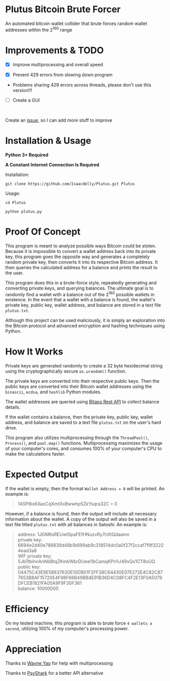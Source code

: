 # Plutus Bitcoin Brute Forcer

An automated bitcoin wallet collider that brute forces random wallet addresses within the 2<sup>160</sup> range<br/>

#

# Improvements & TODO

- [x] Improve multiprocessing and overall speed

- [X] Prevent 429 errors from slowing down program

- Problems sharing 429 errors across threads, please don't use this version!!!

- [ ] Create a GUI

<br/>

Create an <a href="https://github.com/Isaacdelly/Plutus/issues">issue</a>, so I can add more stuff to improve

#

# Installation & Usage

<b>Python 3+ Required</b>

<b>A Constant Internet Connection Is Required</b>

Installation:
```
git clone https://github.com/Isaacdelly/Plutus.git Plutus
```

Usage:
```
cd Plutus

python plutus.py
```

#

# Proof Of Concept

This program is meant to analyze possible ways Bitcoin could be stolen. Because it is impossible to convert a wallet address back into its private key, this program goes the opposite way and generates a completely random private key, then converts it into its respective Bitcoin address. It then queries the calculated address for a balance and prints the result to the user.

This program does this in a brute-force style, repeatedly generating and converting private keys, and querying balances. The ultimate goal is to randomly find a wallet with a balance out of the 2<sup>160</sup> possible wallets in existence. In the event that a wallet with a balance is found, the wallet's private key, public key, wallet address, and balance are stored in a text file `plutus.txt`.

Although this project can be used maliciously, it is simply an exploration into the Bitcoin protocol and advanced encryption and hashing techniques using Python.

#

# How It Works

Private keys are generated randomly to create a 32 byte hexidecimal string using the cryptographically secure `os.urandom()` function.

The private keys are converted into their respective public keys. Then the public keys are converted into their Bitcoin wallet addresses using the `binascii`, `ecdsa`, and `hashlib` Python modules.

The wallet addresses are queried using <a href="https://bitaps.com/api/" target="_blank">Bitaps Rest API</a> to collect balance details.

If the wallet contains a balance, then the private key, public key, wallet address, and balance are saved to a text file `plutus.txt` on the user's hard drive.

This program also utilizes multiprocessing through the `ThreadPool()`, `Process()`, and `pool.map()` functions. Multiprocessing maximizes the usage of your computer's cores, and consumes 100% of your computer's CPU to make the calculations faster.

#

# Expected Output

If the wallet is empty, then the format `Wallet Address = 0` will be printed. An example is:

>1A5P8ix6XaoCqXmtXxBwwhp5ZkYsqra32C = 0

However, if a balance is found, then the output will include all necessary information about the wallet. A copy of the output will also be saved in a text file titled `plutus.txt` with all balances in Satoshi. An example is:

>address: 1JGM6sREUwt5paFEfHNuzvRy7nXtQdaamn<br/>
>private key: 6694e2d40e786839d48b1b699ab9c318514dc0a0f27f2ccaf7f9f32224ead3a8<br/>
>WIF private key: 5JbTtbihnAnNbBtqZKmkWbrDUeei1bCamqKPrHJ49vQx1CT8oUQ<br/>
>public key: 04475C43E9E58637630E10DB01F2FF38C64430E07E272E4C82C877653B8AF15720E4F98F66B49BB4E91B36D4C08FC4F2E13F0A5079DFCEB1821FA05A9F9F30F361<br/>
>balance: 10000000<br/>

#

# Efficiency

On my tested machine, this program is able to brute force `4 wallets a second`, utilizing 100% of my computer's processing power.

#

# Appreciation

Thanks to <a href="https://github.com/wx-Yao">Wayne Yao<a/> for help with multiprocessing
  
Thanks to <a href="https://github.com/PsyShark">PsyShark</a> for a better API alternative
